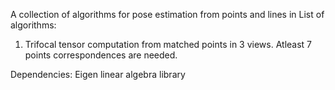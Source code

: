 A collection of algorithms for pose estimation from points and lines in 
List of algorithms:
  1. Trifocal tensor computation from matched points in 3 views. Atleast 7 points correspondences are needed.

Dependencies:
  Eigen linear algebra library
